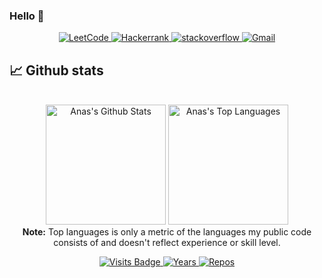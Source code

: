 ### Hello 👋

<p align="center">
  <a href="https://leetcode.com/anasmak04" target="_blank">
      <img alt="LeetCode" src="https://img.shields.io/badge/LeetCode-FE7A16?&style=for-the-badge&logo=LeetCode&logoColor=white" />
    </a>
  
  <a href="https://www.hackerrank.com/profile/anasdev8" target="_blank">
      <img alt="Hackerrank" src="https://img.shields.io/badge/Hackerrank-NA94B.svg?&style=for-the-badge&logo=hackerrank&logoColor=white" />
    </a>
  
  <a href="https://stackoverflow.com/users/19329504/anas-mk" target="_blank">
      <img alt="stackoverflow" src="https://img.shields.io/badge/stackoverflow-E34F26?&style=for-the-badge&logo=stackoverflow&logoColor=white" />
    </a> 
 
 
    
   
    
  <a target="_top" href="mailto:anasdev8@gmail.com" target="_blank">
      <img alt="Gmail" src="https://img.shields.io/badge/gmail-f44336?&style=for-the-badge&logo=Gmail&logoColor=white" />
    </a>

     
</p>

## 📈 Github stats

<!-- Bassed on: https://github.com/anuraghazra/github-readme-stats -->
<p align="center">
  <br/>
  <a href="https://github.com/anuraghazra/github-readme-stats"><img alt="Anas's Github Stats" src="https://github-readme-stats.vercel.app/api/?username=anasmak04&show_icons=true&count_private=true&theme=react&bg_color=1F222E&title_color=7cebf5&icon_color=2d7de4&show_icons=true&border_color=7cebf5&border_radius=10" height="192px"/></a>
  <a href="https://github.com/anuraghazra/github-readme-stats"><img alt="Anas's Top Languages" src="https://github-readme-stats.vercel.app/api/top-langs/?username=anasmak04&langs_count=8&layout=compact&theme=react&bg_color=1F222E&title_color=7cebf5&icon_color=2d7de4&show_icons=true&border_color=7cebf5&border_radius=10" height="192px"/></a>
  <br/>
  <b>Note:</b> Top languages is only a metric of the languages my public code consists of and doesn't reflect experience or skill level.
</p>
<p align="center">
  <a href="https://badges.pufler.dev/visits/anasmak04/anasmak04">
    <img src="https://badges.pufler.dev/visits/anasmak04/anasmak04?style=flat-square&color=blue&logo=github?1" alt="Visits Badge">
  </a>
  <a href="https://badges.pufler.dev/years/anasmak04">
    <img src="https://badges.pufler.dev/years/anasmak04?style=flat-square&color=blue&logo=github?1" alt="Years">
  </a>
  <a href="https://badges.pufler.dev/repos/anasmak04">
    <img src="https://badges.pufler.dev/repos/anasmak04?style=flat-square&color=blue&logo=github?1" alt="Repos">
  </a>
</p>
